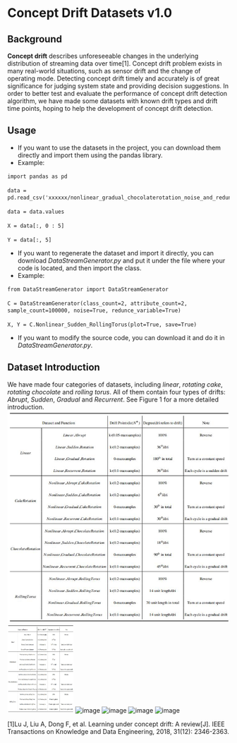 # Concept Drift Datasets v1.0
## Background
**Concept drift** describes unforeseeable changes in the underlying distribution of streaming data over time[1]. Concept drift problem exists in many real-world situations, such as sensor drift and the change of operating mode. Detecting concept drift timely and accurately is of great significance for judging system state and providing decision suggestions. In order to better test and evaluate the performance of concept drift detection algorithm, we have made some datasets with known drift types and drift time points, hoping to help the development of concept drift detection.
## Usage
- If you want to use the datasets in the project, you can download them directly and import them using the pandas library.  
- Example:


```
import pandas as pd

data = pd.read_csv('xxxxxx/nonlinear_gradual_chocolaterotation_noise_and_redunce.csv')

data = data.values 

X = data[:, 0 : 5] 

Y = data[:, 5] 
``` 

- If you want to regenerate the dataset and import it directly, you can download *DataStreamGenerator.py* and put it under the file where your code is located, and then import the class.  
- Example:

```
from DataStreamGenerator import DataStreamGenerator

C = DataStreamGenerator(class_count=2, attribute_count=2, sample_count=100000, noise=True, redunce_variable=True)

X, Y = C.Nonlinear_Sudden_RollingTorus(plot=True, save=True)
``` 

- If you want to modify the source code, you can download it and do it in *DataStreamGenerator.py*.
## Dataset Introduction
We have made four categories of datasets, including *linear*, *rotating cake*, *rotating chocolate* and *rolling torus*. All of them contain four types of drifts: *Abrupt*, *Sudden*, *Gradual* and *Recurrent*. See Figure 1 for a more detailed introduction.
![Drift type, time and degree of datasets](https://github.com/songqiaohu/pictureandgif/blob/main/%E5%BE%AE%E4%BF%A1%E5%9B%BE%E7%89%87_20230105175725.jpg?raw=true)
<img src="https://github.com/songqiaohu/pictureandgif/blob/main/%E5%BE%AE%E4%BF%A1%E5%9B%BE%E7%89%87_20230105175725.jpg?raw=true" width="150" height="200" alt="Drift type, time and degree of datasets"/>
![image](https://github.com/songqiaohu/pictureandgif/blob/main/nonlinear_gradual_chocolaterotation_noise_and_redunce.gif?raw=true)
![image](https://github.com/songqiaohu/pictureandgif/blob/main/figure_nonlinear_gradual_rollingtorus_noise_and_redunce.gif?raw=true)
![image](https://github.com/songqiaohu/pictureandgif/blob/main/figure_nonlinear_gradual_cakerotation_noise_and_redunce.gif?raw=true)
![image](https://github.com/songqiaohu/pictureandgif/blob/main/figure_linear_gradual_rotation_noise_and_redunce.gif?raw=true)

[1]Lu J, Liu A, Dong F, et al. Learning under concept drift: A review[J]. IEEE Transactions on Knowledge and Data Engineering, 2018, 31(12): 2346-2363.
